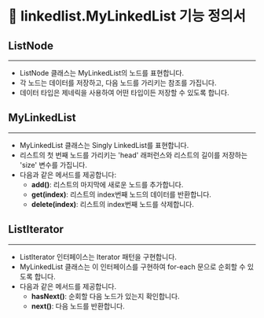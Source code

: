# 🚀 linkedlist.MyLinkedList 기능 정의서


## ListNode

---

- ListNode 클래스는 MyLinkedList의 노드를 표현합니다.
- 각 노드는 데이터를 저장하고, 다음 노드를 가리키는 참조를 가집니다.
- 데이터 타입은 제네릭을 사용하여 어떤 타입이든 저장할 수 있도록 합니다.

## MyLinkedList

---

- MyLinkedList 클래스는 Singly LinkedList를 표현합니다.
- 리스트의 첫 번째 노드를 가리키는 'head' 래퍼런스와 리스트의 길이를 저장하는 'size' 변수를 가집니다.
- 다음과 같은 메서드를 제공합니다: 
  - **add()**: 리스트의 마지막에 새로운 노드를 추가합니다.
  - **get(index)**: 리스트의 index번째 노드의 데이터를 반환합니다.
  - **delete(index)**: 리스트의 index번째 노드를 삭제합니다.

## ListIterator

---

- ListIterator 인터페이스는 Iterator 패턴을 구현합니다.
- MyLinkedList 클래스는 이 인터페이스를 구현하여 for-each 문으로 순회할 수 있도록 합니다.
- 다음과 같은 메서드를 제공합니다.
  - **hasNext()**: 순회할 다음 노드가 있는지 확인합니다.
  - **next()**: 다음 노드를 반환합니다.